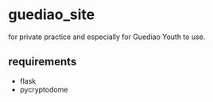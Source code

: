 guediao_site
==
for private practice and especially for Guediao Youth to use.

## requirements
- flask
- pycryptodome